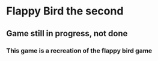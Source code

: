 # Flappy Bird the second

## Game still in progress, not done

### This game is a recreation of the flappy bird game
